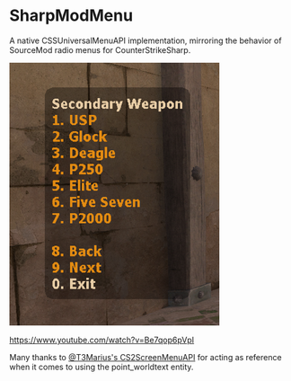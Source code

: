 # SharpModMenu

A native CSSUniversalMenuAPI implementation, mirroring the behavior of SourceMod radio menus for CounterStrikeSharp.

![](./docs/GunsMenuCropped.png)

https://www.youtube.com/watch?v=Be7qop6pVpI

Many thanks to [@T3Marius's CS2ScreenMenuAPI](https://github.com/T3Marius/CS2ScreenMenuAPI) for acting as reference when it comes to using the point_worldtext entity.
